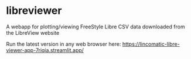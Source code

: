 # libreviewer

A webapp for plotting/viewing FreeStyle Libre CSV data downloaded from the LibreView website

Run the latest version in any web browser here: https://lincomatic-libre-viewer-app-7riqia.streamlit.app/
